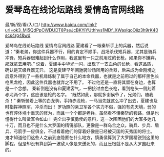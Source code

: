 # 爱琴岛在线论坛路线 爱情岛官网线路

最/新/观/看/入/口/ http://www.baidu.com/link?url=ok3_Ml5QdPpOWDUDT8PseJcBKYiYUthhvs1MDf_XWaxIqoOiiz3h9rK40scs4rg4&wd

爱琴岛在线论坛路线 爱情岛官网线路
夏建看了一眼秦斩手上的兵器，然后说道：“秦老弟，你这件兵器不行，用的肯定不顺手，战场杀伐短兵器，尤其是骑兵冲锋，短兵器很难起到什么作用，我这里有一只之前用过的长枪，如果你不嫌弃，那就拿去用吧。”
    说着，夏建手中华光一闪，出现了一支血色的长枪，看这品质，确认是天级兵器无异。
    这是夏建早年间驰骋沙场所用的兵器，后来成为金刚境之后意外得到了一些机缘炼制了属于自己的本命兵器，也就是之前用过的那杆黑色长枪黑龙枪，因此这件兵器也就弃之不用了。
    不过他还是一直将其留在身边，也算是一个念想。
    秦斩倒是没有和夏建客气，一把接过血色长枪，看到枪头一侧刻着赤龙两个字，这应该是枪的名字。
    “既然如此，那就多谢侯爷了，兄弟们，随我杀！”
    秦斩骑着上等的白龙驹，手持赤龙枪，一马当先就这么冲了出去，夏建也及时指挥神照军，冲杀而出！
    罗功照的亲卫军各个实力不俗，强的有先天境，弱的也有淬体境十重天的修为，而且一个个都是老兵，虽然看不懂秦斩的套路，但是也懂得什么叫做军令如山！
    完全出乎慎勇侯的意料，这一次围困他们的大军多达几十万，而且也不是什么大罗国的精锐部队，更像是一群乌合之众，骑兵、步兵、盾兵、弓箭手一应俱全，不过看着他们的穿着好像是已经被灭国的天秀国的将士。
    鬼才知道他们这些人之前到底隐匿在什么地方，慎勇侯算到了大罗国精锐到这里的脚程，但是却没有算到第一波敌人像是来送死的，而且压根就不是从大罗国赶来的。
